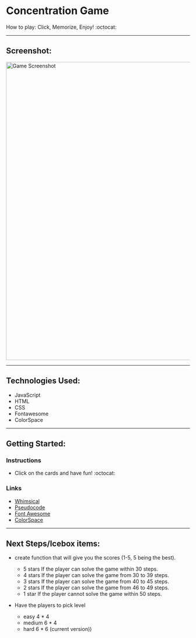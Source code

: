 #  Concentration Game

How to play: Click, Memorize, Enjoy! :octocat:


---
## Screenshot: 

<img width="814" alt="Game Screenshot" src="https://user-images.githubusercontent.com/104362645/184216371-8137ad50-bb84-4f1d-94be-02c76470271e.png">


---
## Technologies Used:

+ JavaScript
+ HTML
+ CSS
+ Fontawesome
+ ColorSpace


---
## Getting Started: 

### Instructions
+ Click on the cards and have fun! :octocat:

### Links
+ [Whimsical](https://whimsical.com/Xcjun37udFmtK5irbhc6Td#)
+ [Pseudocode](https://docs.google.com/document/d/1V3LmyedQS7Yxx9bd09VqUS3IcurJLoH0Qo1KN671gW8/edit)
+ [Font Awesome](https://fontawesome.com/)
+ [ColorSpace](https://mycolor.space/)


---
## Next Steps/Icebox items:

- create function that will give you the scores (1-5, 5 being the best). 
    - 5 stars If the player can solve the game within 30 steps. 
    - 4 stars If the player can solve the game from 30 to 39 steps.
    - 3 stars If the player can solve the game from 40 to 45 steps.
    - 2 stars If the player can solve the game from 46 to 49 steps.
    - 1 star If the player cannot solve the game within 50 steps.

- Have the players to pick level 
    - easy 4 * 4
    - medium 6 * 4
    - hard 6 * 6 (current version)) 
